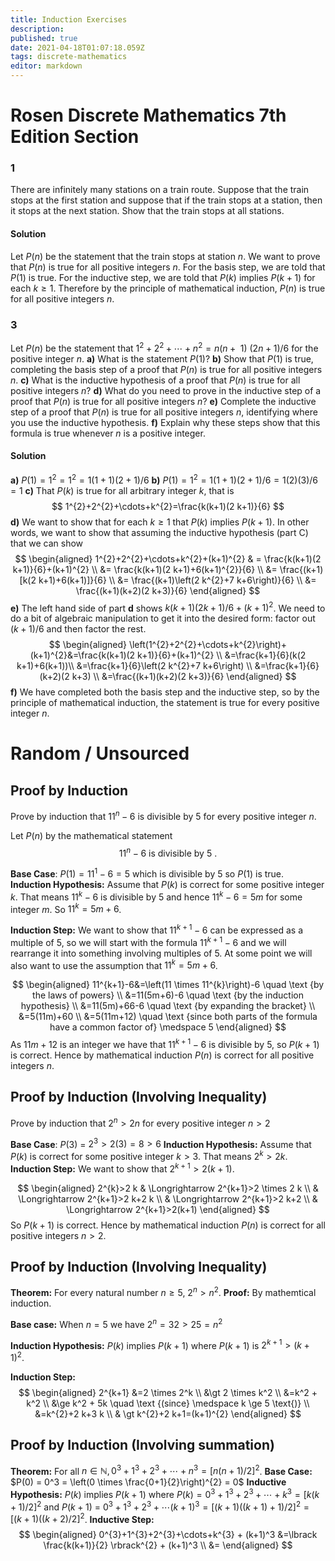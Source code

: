 ```yaml
---
title: Induction Exercises
description: 
published: true
date: 2021-04-18T01:07:18.059Z
tags: discrete-mathematics
editor: markdown
---
```


# Rosen Discrete Mathematics 7th Edition Section 


### 1
There are infinitely many stations on a train route. Suppose
that the train stops at the first station and suppose
that if the train stops at a station, then it stops at the next
station. Show that the train stops at all stations.
#### Solution
Let $P(n)$ be the statement that the train stops at station $n$. We want to prove that $P(n)$ is true for all positive integers $n$. For the basis step, we are told that $P(1)$ is true. For the inductive step, we are told that $P(k)$ implies $P(k+1)$ for each $k \ge 1$. Therefore by the principle of mathematical induction, $P(n)$ is true for all positive integers $n$.

### 3 
Let $P(n)$ be the statement that $1^{2}+2^{2}+\cdots+n^{2}=n(n+\text { 1) }(2 n+1) / 6$  for the positive integer $n$. 
**a)** What is the statement $P(1)$?
**b)** Show that $P(1)$ is true, completing the basis step of a proof that $P(n)$ is true for all positive integers $n$.
**c)** What is the inductive hypothesis of a proof that $P(n)$ is true for all positive integers $n$?
**d)** What do you need to prove in the inductive step of a proof that $P(n)$ is true for all positive integers $n$?
**e)** Complete the inductive step of a proof that $P(n)$ is true for all positive integers $n$, identifying where you use the inductive hypothesis. 
**f)** Explain why these steps show that this formula is true whenever $n$ is a positive integer.
#### Solution
**a)** $P(1)=1^2 =1^2=1(1+1)(2+1) / 6$
**b)** $P(1)=1^2=1(1+1)(2+1) / 6 =1(2)(3)/6=1$
**c)** That $P(k)$ is true for all arbitrary integer $k$, that is
$$
1^{2}+2^{2}+\cdots+k^{2}=\frac{k(k+1)(2 k+1)}{6}
$$
**d)** We want to show that  for each $k \ge 1$ that $P(k)$ implies $P(k+1)$.
In other words, we want to show that assuming the inductive hypothesis (part C) that we can show 
$$
\begin{aligned}
1^{2}+2^{2}+\cdots+k^{2}+(k+1)^{2} & = \frac{k(k+1)(2 k+1)}{6}+(k+1)^{2} \\
&= \frac{k(k+1)(2 k+1)+6(k+1)^{2}}{6} \\
&= \frac{(k+1)[k(2 k+1)+6(k+1)]}{6} \\
&= \frac{(k+1)\left(2 k^{2}+7 k+6\right)}{6} \\
&= \frac{(k+1)(k+2)(2 k+3)}{6}
\end{aligned}
$$
**e)** The left hand side of part **d** shows $k(k+1)(2 k+1) / 6+ (k+1)^{2}$. We need to do a bit of algebraic manipulation to get it into the desired form: factor out $(k+1)/6$ and then factor the rest. 
$$
\begin{aligned}
\left(1^{2}+2^{2}+\cdots+k^{2}\right)+(k+1)^{2}&=\frac{k(k+1)(2 k+1)}{6}+(k+1)^{2} \\
&=\frac{k+1}{6}(k(2 k+1)+6(k+1))\\
&=\frac{k+1}{6}\left(2 k^{2}+7 k+6\right) \\
&=\frac{k+1}{6}(k+2)(2 k+3) \\
&=\frac{(k+1)(k+2)(2 k+3)}{6}
\end{aligned}
$$
**f)** We have completed both the basis step and the inductive step, so by the principle of mathematical induction, the statement is true for every positive integer $n$.

# Random / Unsourced
## Proof by Induction
Prove by induction that $11^n - 6$ is divisible by $5$ for every positive integer $n$. 

Let $P(n)$ by the mathematical statement 
$$
11^{n}-6 \text { is divisible by } 5 \text { . }
$$

**Base Case**: $P(1)=11^1-6=5$ which is divisible by $5$ so $P(1)$ is true.
**Induction Hypothesis:** Assume that $P(k)$ is correct for some positive integer $k$. That means $11^k − 6$ is divisible by $5$ and hence $11^k − 6 = 5m$ for some integer $m$. So $11^k = 5m + 6$.

**Induction Step:** We want to show that $11^{k+1} - 6$ can be expressed as a multiple of $5$, so we will start with the formula $11^{k+1} - 6$ and we will rearrange it into something involving multiples of $5$. At some point we will also want to use the assumption that $11^k=5m+6$.

$$
\begin{aligned}
11^{k+1}-6&=\left(11 \times 11^{k}\right)-6 \quad \text {by the laws of powers} \\
&=11(5m+6)-6 \quad \text {by the induction hypothesis} \\
&=11(5m)+66-6 \quad \text {by expanding the bracket} \\
&=5(11m)+60 \\ 
&=5(11m+12) \quad \text {since both parts of the formula have a common factor of} \medspace 5
\end{aligned}
$$
As $11m + 12$ is an integer we have that $11^{k+1} − 6$ is divisible by $5$, so $P(k + 1)$ is correct. Hence by mathematical induction $P(n)$ is correct for all positive integers $n$.

## Proof by Induction (Involving Inequality)
Prove by induction that $2^{n} \gt 2 n$ for every positive integer $n \gt 2$

**Base Case**: $P(3)$ = $2^3 \gt 2(3) = 8 \gt 6$
**Induction Hypothesis:** Assume that $P(k)$ is correct for some positive integer $k \gt 3$. That means $2^{k} \gt 2 k$.
**Induction Step:** We want to show that $2^{k+1} \gt 2(k+1)$. 

$$
\begin{aligned}
2^{k}>2 k & \Longrightarrow 2^{k+1}>2 \times 2 k \\
& \Longrightarrow 2^{k+1}>2 k+2 k \\
& \Longrightarrow 2^{k+1}>2 k+2 \\
& \Longrightarrow 2^{k+1}>2(k+1)
\end{aligned}
$$
So $P(k+1)$ is correct. Hence by mathematical induction $P(n)$ is correct for all positive integers $n \gt 2$.

## Proof by Induction (Involving Inequality)
**Theorem:** For every natural number $n \ge 5$, $2^n \gt n^2$. 
**Proof:** By mathemtical induction.

**Base case:** When $n=5$ we have $2^n=32 \gt 25 = n^2$

**Induction Hypothesis:** $P(k)$ implies $P(k+1)$ where $P(k+1)$ is $2^{k+1} \gt (k+1)^2$.

**Induction Step:**
$$
\begin{aligned}
2^{k+1} &=2 \times 2^k \\ 
&\gt 2 \times k^2 \\
&=k^2 + k^2 \\
&\ge k^2 + 5k \quad \text {(since} \medspace k \ge 5 \text{)} \\
&=k^{2}+2 k+3 k \\
& \gt k^{2}+2 k+1=(k+1)^{2}
\end{aligned}
$$


## Proof by Induction (Involving summation)
**Theorem:** For all $n \in \mathbb{N}, 0^{3}+1^{3}+2^{3}+\cdots+n^{3}=\lbrack n(n+1) / 2\rbrack^{2}$.
**Base Case:** $P(0) = 0^3 = \left(0 \times \frac{0+1}{2}\right)^{2} = 0$
**Inductive Hypothesis:** $P(k)$ implies $P(k+1)$ where $P(k)=0^{3}+1^{3}+2^{3}+\cdots+k^{3}=\lbrack k(k+1) / 2\rbrack^{2}$ and $P(k+1)$ = $0^{3}+1^{3}+2^{3}+\cdots(k+1)^{3}=\lbrack (k+1)((k+1)+1) / 2\rbrack^{2}=\lbrack (k+1)((k+2) / 2\rbrack^{2}$.
**Inductive Step:** 
$$
\begin{aligned}
0^{3}+1^{3}+2^{3}+\cdots+k^{3} + (k+1)^3 &=\lbrack \frac{k(k+1)}{2} \rbrack^{2} + (k+1)^3 \\ 
&=
\end{aligned}
$$



